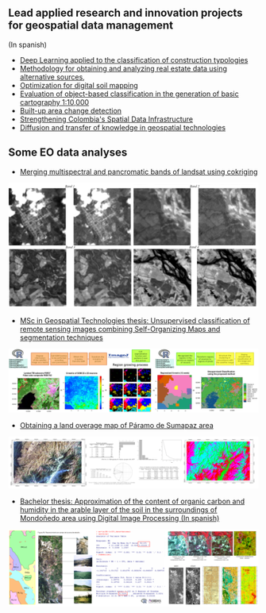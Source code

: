 ## Lead applied research and innovation projects for geospatial data management
(In spanish)
- [Deep Learning applied to the classification of construction typologies](https://ciaf.igac.gov.co/sites/ciaf.igac.gov.co/files/ciaf/wp-content/uploads/2017/08/0007_deeplearning.jpg)
- [Methodology for obtaining and analyzing real estate data using alternative sources](https://ciaf.igac.gov.co/sites/ciaf.igac.gov.co/files/ciaf/wp-content/uploads/2017/08/0008_webscraping.jpg),
- [Optimization for digital soil mapping](https://ciaf.igac.gov.co/sites/ciaf.igac.gov.co/files/ciaf/wp-content/uploads/2017/08/0003_mapeosuelos.jpg)
- [Evaluation of object-based classification in the generation of basic cartography 1:10,000](https://ciaf.igac.gov.co/sites/ciaf.igac.gov.co/files/ciaf/wp-content/uploads/2017/08/0005_calsifiobjetos.jpg)
- [Built-up area change detection](https://ciaf.igac.gov.co/sites/ciaf.igac.gov.co/files/ciaf/wp-content/uploads/2017/08/0001_deteccioncambios.jpg)
- [Strengthening Colombia's Spatial Data Infrastructure](https://www.icde.gov.co/)
- [Diffusion and transfer of knowledge in geospatial technologies](https://semanageomatica.igac.gov.co/2020/)

## Some EO data analyses

- [Merging multispectral and pancromatic bands of landsat using cokriging](https://novaresearch.unl.pt/en/publications/merging-multispectral-and-pancromatic-bands-of-landsat-using-cokr-2)

<img src="images/panKriging.png?raw=true"/>

- [MSc in Geospatial Technologies thesis: Unsupervised classification of remote sensing images combining Self-Organizing Maps and segmentation techniques](https://run.unl.pt/bitstream/10362/9186/1/TGEO0085.pdf)

<img src="images/MscThesisWF.png?raw=true"/>

- [Obtaining a land overage map of Páramo de Sumapaz area](/pdf/XXSimposioEstadisticaUNAL.pdf)

<img src="images/SumapazClus.png?raw=true"/>


- [Bachelor thesis: Approximation of the content of organic carbon and humidity in the arable layer of the soil in the surroundings of Mondoñedo area using Digital Image Processing (In spanish)](/pdf/TesisPregrado.pdf)

<img src="images/Bsc.png?raw=true"/>


